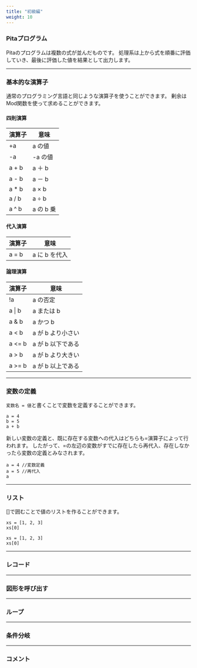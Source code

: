 ```yaml
---
title: "初級編"
weight: 10
---
```


### Pitaプログラム
Pitaのプログラムは複数の式が並んだものです。
処理系は上から式を順番に評価していき、最後に評価した値を結果として出力します。

---

### 基本的な演算子
通常のプログラミング言語と同じような演算子を使うことができます。
剰余はMod関数を使って求めることができます。

#### 四則演算

| 演算子 | 意味 |
| ------ | ----------- |
| +a | a の値 |
| -a | -a の値 |
| a + b | a ＋ b |
| a - b | a － b |
| a * b | a × b |
| a / b | a ÷ b |
| a ^ b | a の b 乗 |

#### 代入演算

| 演算子 | 意味 |
| ------ | ----------- |
| a = b  | a に b を代入 |

#### 論理演算

| 演算子 | 意味 |
| ------ | ----------- |
| !a  | a の否定 |
| a \| b | a または b |
| a & b | a かつ b |
| a < b | a が b より小さい |
| a <= b | a が b 以下である |
| a > b | a が b より大きい |
| a >= b | a が b 以上である |

---

### 変数の定義
`変数名 = 値`と書くことで変数を定義することができます。
```
a = 4
b = 5
a + b
```

新しい変数の定義と、既に存在する変数への代入はどちらも=演算子によって行われます。
したがって、=の左辺の変数がすでに存在したら再代入、存在しなかったら変数の定義とみなされます。
```
a = 4 //変数定義
a = 5 //再代入
a
```

---

### リスト
[]で囲むことで値のリストを作ることができます。
```
xs = [1, 2, 3]
xs[0]
```

```
xs = [1, 2, 3]
xs[0]
```

---

### レコード

---

### 図形を呼び出す

---

### ループ

---

### 条件分岐

---

### コメント